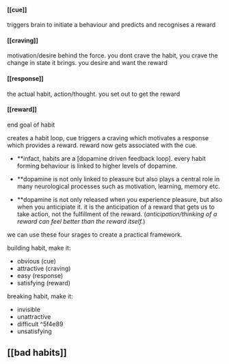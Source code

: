 #### [[cue]]
triggers brain to initiate a behaviour and predicts and recognises a reward

#### [[craving]]
motivation/desire behind the force. you dont crave the habit, you crave the change in state it brings. you desire and want the reward

#### [[response]]
the actual habit, action/thought. you set out to get the reward

#### [[reward]]
end goal of habit


creates a habit loop, cue triggers a craving which motivates a response which provides a reward. reward now gets associated with the cue. 

- **infact, habits are a [dopamine driven feedback loop].  every habit forming behaviour is linked to higher levels of dopamine. 

- **dopamine is not only linked to pleasure but also plays a central role in many neurological processes such as motivation, learning, memory etc.

- **dopamine is not only released when you experience pleasure, but also when you anticipiate it. it is the anticipation of a reward that gets us to take action, not the fulfillment of the reward. (*anticipation/thinking of a reward can feel better than the reward itself.*)


we can use these four srages to create a practical framework.

building habit, make it:
- obvious (cue)
- attractive (craving)
- easy (response)
- satisfying (reward)

breaking habit, make it:
- invisible 
- unattractive
- difficult ^5f4e89
- unsatisfying

## [[bad habits]]



